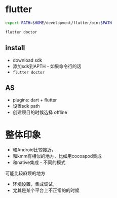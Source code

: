 # flutter

```sh
export PATH=$HOME/development/flutter/bin:$PATH

flutter doctor
```
## install 
- download sdk
- 添加sdk到APTH - 如果命令行的话
- `flutter doctor`

## AS
- plugins: dart + flutter
- 设置sdk path
- 创建项目的时候选择 offline

# 整体印象
- 和Android比较接近，
- 和kmm有相似的地方，比如用cocoapod集成
- 和native集成 - 不同的模式

可能比较麻烦的地方
- 环境设置，集成调试，
- 尤其是某个平台上不正常的的时候